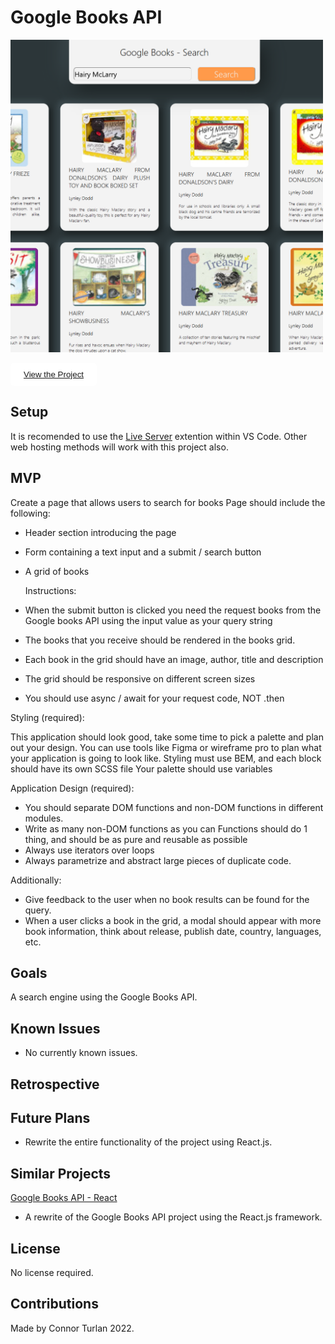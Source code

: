 # Google Books API

<img src="Preview.png" height="500px" width="500px" />

<button style="border: 1px solid white; border-radius:5px; padding: 10px 20px; background-color:white;"><a href="https://connor-turlan.github.io/google-books-api/">View the Project</a></button>

## Setup

It is recomended to use the [Live Server](https://marketplace.visualstudio.com/items?itemName=ritwickdey.LiveServer) extention within VS Code. Other web hosting methods will work with this project also.

## MVP

Create a page that allows users to search for books
Page should include the following:

-   Header section introducing the page
-   Form containing a text input and a submit / search button
-   A grid of books

    Instructions:

-   When the submit button is clicked you need the request books from the Google books API using the input value as your query string
-   The books that you receive should be rendered in the books grid.
-   Each book in the grid should have an image, author, title and description
-   The grid should be responsive on different screen sizes
-   You should use async / await for your request code, NOT .then

Styling (required):

This application should look good, take some time to pick a palette and plan out your design. You can use tools like Figma or wireframe pro to plan what your application is going to look like.
Styling must use BEM, and each block should have its own SCSS file Your palette should use variables

Application Design (required):

-   You should separate DOM functions and non-DOM functions in different modules.
-   Write as many non-DOM functions as you can Functions should do 1 thing, and should be as pure and reusable as possible
-   Always use iterators over loops
-   Always parametrize and abstract large pieces of duplicate code.

Additionally:

-   Give feedback to the user when no book results can be found for the query.
-   When a user clicks a book in the grid, a modal should appear with more book information, think about release, publish date, country, languages, etc.

## Goals

A search engine using the Google Books API.

## Known Issues

-   No currently known issues.

## Retrospective

## Future Plans

-   Rewrite the entire functionality of the project using React.js.

## Similar Projects

[Google Books API - React](https://github.com/Connor-Turlan/google-books-react)

-   A rewrite of the Google Books API project using the React.js framework.

## License

No license required.

## Contributions

Made by Connor Turlan 2022.
